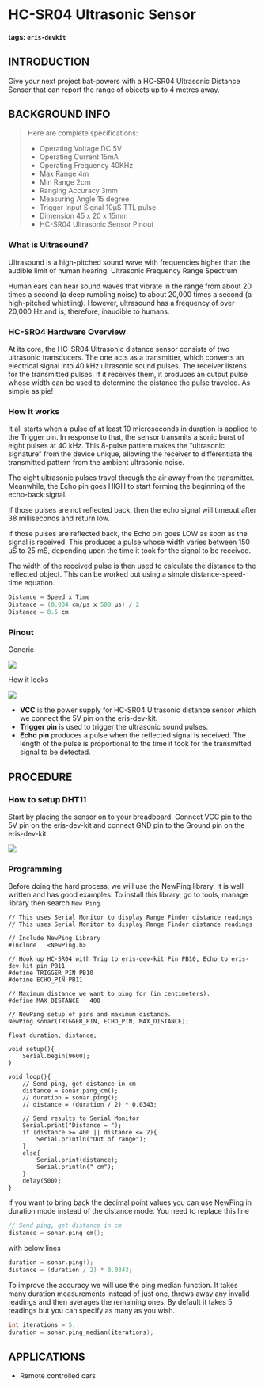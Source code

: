 # HC-SR04 Ultrasonic Sensor

#### tags: `eris-devkit`

## INTRODUCTION

Give your next project bat-powers with a HC-SR04 Ultrasonic Distance Sensor that can report the range of objects up to 4 metres away.

## BACKGROUND INFO

> Here are complete specifications:
>
> * Operating Voltage    DC 5V
> * Operating Current    15mA
> * Operating Frequency    40KHz
> * Max Range    4m
> * Min Range    2cm
> * Ranging Accuracy    3mm
> * Measuring Angle    15 degree
> * Trigger Input Signal    10µS TTL pulse
> * Dimension    45 x 20 x 15mm
> * HC-SR04 Ultrasonic Sensor Pinout

### What is Ultrasound?

Ultrasound is a high-pitched sound wave with frequencies higher than the audible limit of human hearing. Ultrasonic Frequency Range Spectrum

Human ears can hear sound waves that vibrate in the range from about 20 times a second \(a deep rumbling noise\) to about 20,000 times a second \(a high-pitched whistling\). However, ultrasound has a frequency of over 20,000 Hz and is, therefore, inaudible to humans.

### HC-SR04 Hardware Overview

At its core, the HC-SR04 Ultrasonic distance sensor consists of two ultrasonic transducers. The one acts as a transmitter, which converts an electrical signal into 40 kHz ultrasonic sound pulses. The receiver listens for the transmitted pulses. If it receives them, it produces an output pulse whose width can be used to determine the distance the pulse traveled. As simple as pie!

### How it works

It all starts when a pulse of at least 10 microseconds in duration is applied to the Trigger pin. In response to that, the sensor transmits a sonic burst of eight pulses at 40 kHz. This 8-pulse pattern makes the “ultrasonic signature” from the device unique, allowing the receiver to differentiate the transmitted pattern from the ambient ultrasonic noise.

The eight ultrasonic pulses travel through the air away from the transmitter. Meanwhile, the Echo pin goes HIGH to start forming the beginning of the echo-back signal.

If those pulses are not reflected back, then the echo signal will timeout after 38 milliseconds and return low.

If those pulses are reflected back, the Echo pin goes LOW as soon as the signal is received. This produces a pulse whose width varies between 150 µS to 25 mS, depending upon the time it took for the signal to be received.

The width of the received pulse is then used to calculate the distance to the reflected object. This can be worked out using a simple distance-speed-time equation.

```cpp
Distance = Speed x Time
Distance = (0.034 cm/µs x 500 µs) / 2
Distance = 8.5 cm
```

### Pinout

Generic

![](https://i.imgur.com/dkHy6lc.png)

How it looks

![](https://i.imgur.com/3uen6hu.jpg)

* **VCC** is the power supply for HC-SR04 Ultrasonic distance sensor which we connect the 5V pin on the eris-dev-kit.
* **Trigger pin**  is used to trigger the ultrasonic sound pulses.
* **Echo pin** produces a pulse when the reflected signal is received. The length of the pulse is proportional to the time it took for the transmitted signal to be detected.

## PROCEDURE

### How to setup DHT11

Start by placing the sensor on to your breadboard. Connect VCC pin to the 5V pin on the eris-dev-kit and connect GND pin to the Ground pin on the eris-dev-kit.

![](https://i.imgur.com/cyzx1Sy.png)

### Programming

Before doing the hard process, we will use the NewPing library. It is well written and has good examples. To install this library, go to tools, manage library then search `New Ping`.

```text
// This uses Serial Monitor to display Range Finder distance readings
// This uses Serial Monitor to display Range Finder distance readings

// Include NewPing Library
#include   <NewPing.h>

// Hook up HC-SR04 with Trig to eris-dev-kit Pin PB10, Echo to eris-dev-kit pin PB11
#define TRIGGER_PIN PB10
#define ECHO_PIN PB11

// Maximum distance we want to ping for (in centimeters).
#define MAX_DISTANCE   400 

// NewPing setup of pins and maximum distance.
NewPing sonar(TRIGGER_PIN, ECHO_PIN, MAX_DISTANCE);

float duration, distance;

void setup(){
    Serial.begin(9600);
}

void loop(){
    // Send ping, get distance in cm
    distance = sonar.ping_cm();
    // duration = sonar.ping();
    // distance = (duration / 2) * 0.0343;

    // Send results to Serial Monitor
    Serial.print("Distance = ");
    if (distance >= 400 || distance <= 2){
        Serial.println("Out of range");
    }
    else{
        Serial.print(distance);
        Serial.println(" cm");
    }
    delay(500);
}
```

If you want to bring back the decimal point values you can use NewPing in duration mode instead of the distance mode. You need to replace this line

```cpp
// Send ping, get distance in cm
distance = sonar.ping_cm();
```

with below lines

```cpp
duration = sonar.ping();
distance = (duration / 2) * 0.0343;
```

To improve the accuracy we will use the ping median function. It takes many duration measurements instead of just one, throws away any invalid readings and then averages the remaining ones. By default it takes 5 readings but you can specify as many as you wish.

```cpp
int iterations = 5;
duration = sonar.ping_median(iterations);
```

## APPLICATIONS

* Remote controlled cars

